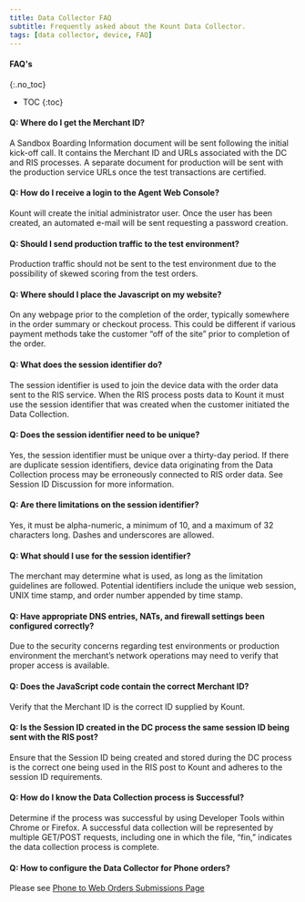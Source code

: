 ```yaml
---
title: Data Collector FAQ 
subtitle: Frequently asked about the Kount Data Collector. 
tags: [data collector, device, FAQ]
---
```


#### FAQ's
{:.no_toc}
* TOC
{:toc}


#### Q: Where do I get the Merchant ID?
A Sandbox Boarding Information document will be sent following the initial kick-off call. It contains the Merchant ID and URLs associated with the DC and RIS processes. A separate document for production will be sent with the production service URLs once the test transactions are certified.

#### Q: How do I receive a login to the Agent Web Console?
Kount will create the initial administrator user. Once the user has been created, an automated e-mail will be sent requesting a password creation.

#### Q: Should I send production traffic to the test environment?
Production traffic should not be sent to the test environment due to the possibility of skewed scoring from the test orders.

#### Q: Where should I place the Javascript on my website?
On any webpage prior to the completion of the order, typically somewhere in the order summary or checkout process. This could be different if various payment methods take the customer “off of the site” prior to completion of the order.

#### Q: What does the session identifier do?
The session identifier is used to join the device data with the order data sent to the RIS service. When the RIS process posts data to Kount it must use the session identifier that was created when the customer initiated the Data Collection.

#### Q: Does the session identifier need to be unique?
Yes, the session identifier must be unique over a thirty-day period. If there are duplicate session identifiers, device data originating from the Data Collection process may be erroneously connected to RIS order data. See Session ID Discussion for more information.

#### Q: Are there limitations on the session identifier?
Yes, it must be alpha-numeric, a minimum of 10, and a maximum of 32 characters long. Dashes and underscores are allowed.

#### Q: What should I use for the session identifier?
The merchant may determine what is used, as long as the limitation guidelines are followed. Potential identifiers include the unique web session, UNIX time stamp, and order number appended by time stamp.

#### Q: Have appropriate DNS entries, NATs, and firewall settings been configured correctly?
Due to the security concerns regarding test environments or production environment the merchant’s network operations may need to verify that proper access is available.

#### Q: Does the JavaScript code contain the correct Merchant ID?
Verify that the Merchant ID is the correct ID supplied by Kount.

#### Q: Is the Session ID created in the DC process the same session ID being sent with the RIS post?
Ensure that the Session ID being created and stored during the DC process is the correct one being used in the RIS post to Kount and adheres to the session ID requirements.

#### Q: How do I know the Data Collection process is Successful?
Determine if the process was successful by using Developer Tools within Chrome or Firefox. A successful data collection will be represented by multiple GET/POST requests, including one in which the file, “fin,” indicates the data collection process is complete.

#### Q: How to configure the Data Collector for Phone orders?
Please see <a href="https://jarrettmitchell.github.io/docs/phonetoweb/">Phone to Web Orders Submissions Page</a>
